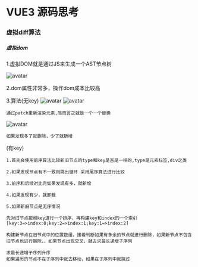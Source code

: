 # VUE3 源码思考

### 虚拟diff算法

##### 虚拟dom
1.虚拟DOM就是通过JS来生成一个AST节点树

![avatar](../../fonts/vue3-source1.png)

2.dom属性非常多，操作dom成本比较高

3.算法(无key)
![avatar](../../fonts/vue3-source2.png)
![avatar](../../fonts/vue3-source3.png)
```
通过patch重新渲染元素,简而言之就是一个一个替换
```
![avatar](../../fonts/vue3-source4.png)
```
如果发现多了就删除，少了就新增
```
(有key)
```
1.首先会使用前序算法比较新旧节点的type和key是否是一样的,type是元素标签,div之类
```
```
2.如果发现节点有不一致则跳出循环 采用尾序算法进行比较
```

```
3.前序和后续对比完如果发现有多，就新增
```
```
4.如果发现有少，就卸载
```
```
5.如果新旧节点是无序情况
```

```
先对旧节点按照key进行一个排序，再构建key和index的一个索引[key:3=>index:0;key:2=>index:1;key:1=>index:2]
```
```
构建新节点在旧节点中的位置数组，接着判断如果有多余的节点就进行删除，如果新节点不包含旧节点也进行删除，，如果节点出现交叉，就去求最长递增子序列
```

```
求最长递增子序列升序
如果遍历的节点不在子序列中就去移动，如果在子序列中就跳过
```